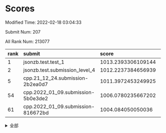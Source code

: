 # Scores

Modified Time: 2022-02-18 03:04:33

Submit Num: 207

All Rank Num: 213077

| rank |               submit               |       score        |       sigma        | pk_num |
| :--- | :--------------------------------- | :----------------- | :----------------- | :----- |
| 1    | jsonzb.test.test_1                 | 1013.2393306109144 | 0.833864998233771  | 4117   |
| 2    | jsonzb.test.submission_level_4     | 1012.2237384656939 | 0.7986573832162461 | 4112   |
| 5    | cpp.21_12_24.submission-2b2ea0d7   | 1011.3972453249925 | 0.7749445591606059 | 4118   |
| 54   | cpp.2022_01_09.submission-5b0e3de2 | 1006.0780235667202 | 0.7210335767781829 | 4116   |
| 61   | cpp.2022_01_09.submission-816672bd | 1004.084050050036  | 0.7115457450136221 | 4119   |


<details>
<summary>全部</summary>

| rank |                 submit                 |       score        |       sigma        | pk_num |
| :--- | :------------------------------------- | :----------------- | :----------------- | :----- |
| 1    | jsonzb.test.test_1                     | 1013.2393306109144 | 0.833864998233771  | 4117   |
| 2    | jsonzb.test.submission_level_4         | 1012.2237384656939 | 0.7986573832162461 | 4112   |
| 3    | gobigger.level_3.submission_level_3_4  | 1011.6039782101128 | 0.8078801757281444 | 4118   |
| 4    | gobigger.level_3.submission_level_3_23 | 1011.6039134394006 | 0.7737186494949265 | 4119   |
| 5    | cpp.21_12_24.submission-2b2ea0d7       | 1011.3972453249925 | 0.7749445591606059 | 4118   |
| 6    | gobigger.level_3.submission_level_3_33 | 1011.3838016108135 | 0.7613442869786659 | 4120   |
| 7    | gobigger.level_3.submission_level_3_42 | 1011.2213054801566 | 0.7762578388280981 | 4119   |
| 8    | gobigger.level_3.submission_level_3_20 | 1011.2148110955122 | 0.7687407213113917 | 4122   |
| 9    | gobigger.level_3.submission_level_3_14 | 1010.9315534919089 | 0.7796726493357193 | 4118   |
| 10   | gobigger.level_3.submission_level_3_30 | 1010.9063867863473 | 0.7461423733280018 | 4120   |
| 11   | gobigger.level_3.submission_level_3_39 | 1010.8171074299759 | 0.7552903993607168 | 4119   |
| 12   | gobigger.level_3.submission_level_3_28 | 1010.7620080010274 | 0.7405391264825703 | 4118   |
| 13   | gobigger.level_3.submission_level_3_13 | 1010.7240020149767 | 0.7745283774308915 | 4117   |
| 14   | gobigger.level_3.submission_level_3_22 | 1010.6816726935663 | 0.75781121354707   | 4123   |
| 15   | gobigger.level_3.submission_level_3_1  | 1010.6369670939077 | 0.7648127248931524 | 4114   |
| 16   | gobigger.level_3.submission_level_3_40 | 1010.6158794629432 | 0.7584677039731776 | 4117   |
| 17   | gobigger.level_3.submission_level_3_32 | 1010.6093503807064 | 0.7565262236061223 | 4115   |
| 18   | gobigger.level_3.submission_level_3_15 | 1010.522949311536  | 0.7692142874313532 | 4116   |
| 19   | gobigger.level_3.submission_level_3_7  | 1010.3957266149141 | 0.7435289124781688 | 4118   |
| 20   | gobigger.level_3.submission_level_3_27 | 1010.3915195741939 | 0.7472833822427816 | 4114   |
| 21   | gobigger.level_3.submission_level_3_34 | 1010.3901388608112 | 0.774120513942614  | 4113   |
| 22   | gobigger.level_3.submission_level_3_31 | 1010.3734297381985 | 0.7604710222715929 | 4114   |
| 23   | gobigger.level_3.submission_level_3_16 | 1010.3227235729528 | 0.7778638018549446 | 4114   |
| 24   | gobigger.level_3.submission_level_3_11 | 1010.1802061947324 | 0.7589759769140938 | 4118   |
| 25   | gobigger.level_3.submission_level_3_35 | 1010.1567576507508 | 0.7748284675487173 | 4119   |
| 26   | gobigger.level_3.submission_level_3_10 | 1010.1403476811818 | 0.7828170511051371 | 4118   |
| 27   | gobigger.level_3.submission_level_3_49 | 1010.1169208269041 | 0.7421638156441818 | 4117   |
| 28   | gobigger.level_3.submission_level_3_8  | 1010.038402488466  | 0.7507902151244037 | 4118   |
| 29   | gobigger.level_3.submission_level_3_29 | 1010.0037522497385 | 0.7527069723851321 | 4117   |
| 30   | gobigger.level_3.submission_level_3_2  | 1009.9673732395352 | 0.7662886652961342 | 4116   |
| 31   | gobigger.level_3.submission_level_3_47 | 1009.9610844994278 | 0.750630631649258  | 4117   |
| 32   | gobigger.level_3.submission_level_3_12 | 1009.9409460671769 | 0.7534242098195778 | 4114   |
| 33   | gobigger.level_3.submission_level_3_48 | 1009.937144828707  | 0.7664494460960779 | 4114   |
| 34   | gobigger.level_3.submission_level_3_24 | 1009.9237342738132 | 0.7600874699407153 | 4117   |
| 35   | gobigger.level_3.submission_level_3_3  | 1009.9179552945112 | 0.7490555395988419 | 4121   |
| 36   | gobigger.level_3.submission_level_3_36 | 1009.6956238645164 | 0.7542538090966199 | 4115   |
| 37   | gobigger.level_3.submission_level_3_37 | 1009.6580557290789 | 0.7606943973121583 | 4121   |
| 38   | gobigger.level_3.submission_level_3_17 | 1009.6480069829576 | 0.760999060308944  | 4117   |
| 39   | gobigger.level_3.submission_level_3_5  | 1009.6013127025143 | 0.7442533362975937 | 4117   |
| 40   | gobigger.level_3.submission_level_3_38 | 1009.5782462022413 | 0.7553735703252158 | 4116   |
| 41   | gobigger.level_3.submission_level_3_26 | 1009.5683755453168 | 0.7818179036623515 | 4120   |
| 42   | gobigger.level_3.submission_level_3_41 | 1009.555305877812  | 0.7549540257882686 | 4116   |
| 43   | gobigger.level_3.submission_level_3_25 | 1009.5149646343816 | 0.7395983886832203 | 4124   |
| 44   | gobigger.level_3.submission_level_3_45 | 1009.5139064308873 | 0.7460702221041063 | 4120   |
| 45   | gobigger.level_3.submission_level_3_19 | 1009.4933678384784 | 0.7509399497255727 | 4116   |
| 46   | gobigger.level_3.submission_level_3_46 | 1009.4744483440354 | 0.7442061128303129 | 4112   |
| 47   | gobigger.level_3.submission_level_3_0  | 1009.4307957629496 | 0.772018293274512  | 4117   |
| 48   | gobigger.level_3.submission_level_3_9  | 1009.4028568353054 | 0.761323324693254  | 4124   |
| 49   | gobigger.level_3.submission_level_3_6  | 1009.2678400519359 | 0.7484160101603801 | 4114   |
| 50   | gobigger.level_3.submission_level_3_21 | 1009.2498410678315 | 0.7461195932170676 | 4119   |
| 51   | gobigger.level_3.submission_level_3_44 | 1008.9815919754969 | 0.765776836466975  | 4116   |
| 52   | gobigger.level_3.submission_level_3_18 | 1008.7982658285703 | 0.7482648227361162 | 4114   |
| 53   | gobigger.level_3.submission_level_3_43 | 1008.2329895351322 | 0.7467166909316761 | 4119   |
| 54   | cpp.2022_01_09.submission-5b0e3de2     | 1006.0780235667202 | 0.7210335767781829 | 4116   |
| 55   | gobigger.level_1.submission_level_1_15 | 1005.4190600925389 | 0.7321724971043218 | 4117   |
| 56   | gobigger.level_1.submission_level_1_16 | 1004.7995435410453 | 0.7221822554476275 | 4119   |
| 57   | gobigger.level_1.submission_level_1_18 | 1004.542669672498  | 0.7245058275445121 | 4121   |
| 58   | gobigger.level_1.submission_level_1_35 | 1004.3720258297532 | 0.7191077983384971 | 4119   |
| 59   | gobigger.level_1.submission_level_1_31 | 1004.3179654693776 | 0.7144666471711604 | 4114   |
| 60   | gobigger.level_1.submission_level_1_5  | 1004.1255420274118 | 0.7120368202005657 | 4119   |
| 61   | cpp.2022_01_09.submission-816672bd     | 1004.084050050036  | 0.7115457450136221 | 4119   |
| 62   | gobigger.level_1.submission_level_1_21 | 1004.0459028397046 | 0.7249686021735442 | 4117   |
| 63   | gobigger.level_1.submission_level_1_28 | 1004.0425304961809 | 0.7045952608992554 | 4114   |
| 64   | gobigger.level_1.submission_level_1_13 | 1003.978609615975  | 0.7185776336395864 | 4123   |
| 65   | gobigger.level_1.submission_level_1_26 | 1003.9031462919937 | 0.725690443399499  | 4119   |
| 66   | gobigger.level_1.submission_level_1_49 | 1003.8838500870136 | 0.7230940250983473 | 4118   |
| 67   | gobigger.level_1.submission_level_1_4  | 1003.8833341670617 | 0.7168024119576315 | 4119   |
| 68   | gobigger.level_1.submission_level_1_45 | 1003.829778071621  | 0.711981537206408  | 4123   |
| 69   | gobigger.level_1.submission_level_1_10 | 1003.8080992450359 | 0.726053576292173  | 4114   |
| 70   | gobigger.level_1.submission_level_1_30 | 1003.7240202943627 | 0.7278632792631133 | 4120   |
| 71   | gobigger.level_1.submission_level_1_29 | 1003.6808161962624 | 0.7188390654943722 | 4120   |
| 72   | gobigger.level_1.submission_level_1_19 | 1003.6223478224665 | 0.7054583658481987 | 4117   |
| 73   | gobigger.level_1.submission_level_1_44 | 1003.5748822805475 | 0.7163463764298534 | 4123   |
| 74   | gobigger.level_1.submission_level_1_42 | 1003.5617147241102 | 0.7169307364421434 | 4119   |
| 75   | gobigger.level_1.submission_level_1_43 | 1003.5352804183965 | 0.7216751419950972 | 4120   |
| 76   | gobigger.level_1.submission_level_1_6  | 1003.4592126539477 | 0.7323922789217243 | 4118   |
| 77   | gobigger.level_1.submission_level_1_8  | 1003.4158439239235 | 0.7274614590975225 | 4120   |
| 78   | gobigger.level_1.submission_level_1_34 | 1003.3887553984888 | 0.7144147345009776 | 4114   |
| 79   | gobigger.level_1.submission_level_1_12 | 1003.3457634252813 | 0.7259982215059154 | 4118   |
| 80   | gobigger.level_1.submission_level_1_40 | 1003.3011839864973 | 0.709511185414412  | 4117   |
| 81   | gobigger.level_1.submission_level_1_20 | 1003.2889281687693 | 0.7187292005957604 | 4116   |
| 82   | gobigger.level_1.submission_level_1_9  | 1003.2849506793391 | 0.7095878721562168 | 4118   |
| 83   | gobigger.level_1.submission_level_1_25 | 1003.2631486512377 | 0.7129627719250895 | 4116   |
| 84   | gobigger.level_1.submission_level_1_33 | 1003.2579947763447 | 0.711019923658949  | 4115   |
| 85   | gobigger.level_1.submission_level_1_48 | 1003.2234427626764 | 0.7145913974516493 | 4118   |
| 86   | gobigger.level_1.submission_level_1_14 | 1003.1390251995874 | 0.712934704684355  | 4116   |
| 87   | gobigger.level_1.submission_level_1_46 | 1003.1022011376523 | 0.7089279641124285 | 4114   |
| 88   | gobigger.level_1.submission_level_1_22 | 1002.9761644105595 | 0.7096410706738432 | 4114   |
| 89   | gobigger.level_1.submission_level_1_7  | 1002.9217175366368 | 0.7200341938112162 | 4112   |
| 90   | gobigger.level_1.submission_level_1_38 | 1002.8313462615724 | 0.715439959751796  | 4121   |
| 91   | gobigger.level_1.submission_level_1_3  | 1002.7891603360732 | 0.7287496661737844 | 4117   |
| 92   | gobigger.level_1.submission_level_1_23 | 1002.7738211706702 | 0.7058710436525305 | 4114   |
| 93   | gobigger.level_1.submission_level_1_27 | 1002.671431790416  | 0.7238378707795944 | 4123   |
| 94   | gobigger.level_1.submission_level_1_1  | 1002.6464849108618 | 0.7142349092143092 | 4111   |
| 95   | gobigger.level_1.submission_level_1_24 | 1002.5934190194683 | 0.7089563639576648 | 4118   |
| 96   | gobigger.level_1.submission_level_1_32 | 1002.5889331621163 | 0.721911835183622  | 4122   |
| 97   | gobigger.level_1.submission_level_1_11 | 1002.5700874597038 | 0.7135911918897967 | 4118   |
| 98   | gobigger.level_1.submission_level_1_17 | 1002.4941464503104 | 0.7098765054919319 | 4116   |
| 99   | gobigger.level_1.submission_level_1_39 | 1002.4769751104448 | 0.7256326338414798 | 4118   |
| 100  | gobigger.level_1.submission_level_1_36 | 1002.4066440697428 | 0.7172998471887267 | 4114   |
| 101  | gobigger.level_1.submission_level_1_0  | 1002.3818897289784 | 0.7221940342471418 | 4120   |
| 102  | gobigger.level_1.submission_level_1_2  | 1002.3521052140715 | 0.7171810784820112 | 4120   |
| 103  | gobigger.level_1.submission_level_1_37 | 1001.7756876254273 | 0.7125956319184444 | 4122   |
| 104  | gobigger.level_1.submission_level_1_47 | 1001.630145813181  | 0.7166346414468958 | 4114   |
| 105  | gobigger.level_1.submission_level_1_41 | 1001.5090409680848 | 0.7185937984751621 | 4118   |
| 106  | gobigger.random.submission_random_7    | 997.6971129256934  | 0.7060031810021448 | 4116   |
| 107  | gobigger.random.submission_random_2    | 997.5073187646113  | 0.6908360494572204 | 4123   |
| 108  | gobigger.random.submission_random_9    | 997.1510393432688  | 0.7023006576558597 | 4116   |
| 109  | gobigger.random.submission_random_11   | 997.0880247826453  | 0.7098846447828477 | 4117   |
| 110  | gobigger.random.submission_random_32   | 996.8318754935478  | 0.7173585309420236 | 4118   |
| 111  | gobigger.random.submission_random_27   | 996.7695693395181  | 0.6989506618159875 | 4114   |
| 112  | gobigger.random.submission_random_25   | 996.7399712166955  | 0.7209900040555932 | 4122   |
| 113  | gobigger.random.submission_random_1    | 996.5622106807347  | 0.7193031753091585 | 4113   |
| 114  | gobigger.random.submission_random_49   | 996.5050260721191  | 0.7085127817722909 | 4117   |
| 115  | gobigger.random.submission_random_12   | 996.4080448552763  | 0.7098947871738343 | 4121   |
| 116  | gobigger.random.submission_random_47   | 996.3921213188456  | 0.7081403953642268 | 4120   |
| 117  | gobigger.random.submission_random_3    | 996.3434936285377  | 0.7041953918848244 | 4117   |
| 118  | gobigger.random.submission_random_29   | 996.3413403538439  | 0.6963013137205277 | 4116   |
| 119  | gobigger.random.submission_random_44   | 996.187113254019   | 0.7137882536578327 | 4112   |
| 120  | gobigger.random.submission_random_28   | 996.1615274766456  | 0.6990989184587245 | 4116   |
| 121  | gobigger.random.submission_random_13   | 996.1601764841148  | 0.7125704342737632 | 4121   |
| 122  | gobigger.random.submission_random_45   | 996.1378336148786  | 0.7021989431084299 | 4117   |
| 123  | gobigger.random.submission_random_10   | 996.0674863493549  | 0.6976085077007176 | 4116   |
| 124  | gobigger.random.submission_random_17   | 996.0381639280021  | 0.7013098352332363 | 4118   |
| 125  | gobigger.random.submission_random_21   | 995.991263736614   | 0.7101083438248094 | 4114   |
| 126  | gobigger.random.submission_random_20   | 995.9379998676353  | 0.7109625622633415 | 4118   |
| 127  | gobigger.random.submission_random_43   | 995.9157658959177  | 0.7063174938709293 | 4120   |
| 128  | gobigger.random.submission_random_23   | 995.8263416300846  | 0.7067072728208795 | 4119   |
| 129  | gobigger.random.submission_random_48   | 995.757326885127   | 0.7141224993035203 | 4117   |
| 130  | gobigger.random.submission_random_19   | 995.7392538611068  | 0.7221259752413745 | 4119   |
| 131  | gobigger.random.submission_random_41   | 995.692980500177   | 0.7200786260136062 | 4117   |
| 132  | gobigger.random.submission_random_34   | 995.6927051378105  | 0.7127412790947019 | 4122   |
| 133  | gobigger.random.submission_random_4    | 995.6901252072431  | 0.7170906014062727 | 4119   |
| 134  | gobigger.random.submission_random_22   | 995.6840276437737  | 0.6917139882284125 | 4120   |
| 135  | gobigger.random.submission_random_33   | 995.6669106237515  | 0.7123204239560114 | 4121   |
| 136  | gobigger.random.submission_random_31   | 995.63536883016    | 0.7193450863393135 | 4121   |
| 137  | gobigger.random.submission_random_16   | 995.6250574287118  | 0.7163010909356232 | 4117   |
| 138  | gobigger.random.submission_random_40   | 995.6218563655123  | 0.719466056773965  | 4114   |
| 139  | gobigger.random.submission_random_39   | 995.6116742637129  | 0.7114388884640588 | 4124   |
| 140  | gobigger.random.submission_random_46   | 995.5990775498807  | 0.7015157914227323 | 4112   |
| 141  | gobigger.random.submission_random_0    | 995.5779367045201  | 0.7021471297762248 | 4121   |
| 142  | gobigger.random.submission_random_5    | 995.5452465632263  | 0.7177259328775939 | 4116   |
| 143  | gobigger.random.submission_random_26   | 995.5274037650339  | 0.7040381387475313 | 4115   |
| 144  | gobigger.random.submission_random_18   | 995.5198210607217  | 0.7207640351511221 | 4117   |
| 145  | gobigger.random.submission_random_24   | 995.4630376324715  | 0.7006490465613187 | 4116   |
| 146  | gobigger.random.submission_random_37   | 995.4596289503866  | 0.7144437627527718 | 4119   |
| 147  | gobigger.random.submission_random_15   | 995.3063740314284  | 0.7205390315724778 | 4119   |
| 148  | gobigger.random.submission_random_38   | 995.2766434134322  | 0.6992739706264939 | 4117   |
| 149  | gobigger.random.submission_random_8    | 995.2348915624372  | 0.7098167630975291 | 4124   |
| 150  | gobigger.random.submission_random_30   | 994.9726745312123  | 0.7072597395118101 | 4120   |
| 151  | gobigger.random.submission_random_6    | 994.9236886744259  | 0.7168910539834614 | 4122   |
| 152  | gobigger.random.submission_random_35   | 994.90909416604    | 0.724813092892511  | 4117   |
| 153  | gobigger.random.submission_random_36   | 994.8849671261038  | 0.7202986722944466 | 4117   |
| 154  | gobigger.random.submission_random_42   | 994.7883823945173  | 0.7229006088966475 | 4118   |
| 155  | gobigger.random.submission_random_14   | 994.5718941516568  | 0.7160054386874997 | 4116   |
| 156  | gobigger.level_2.submission_level_2_24 | 994.3400327787488  | 0.7337433637113809 | 4120   |
| 157  | gobigger.level_2.submission_level_2_18 | 994.0667486286306  | 0.7467805087797411 | 4119   |
| 158  | gobigger.level_2.submission_level_2_17 | 993.9080884737587  | 0.7370459635575518 | 4114   |
| 159  | gobigger.level_2.submission_level_2_47 | 993.5006924959137  | 0.7266820052480633 | 4119   |
| 160  | gobigger.level_2.submission_level_2_0  | 993.2464155445768  | 0.7328968916003531 | 4117   |
| 161  | gobigger.level_2.submission_level_2_40 | 993.2185267406645  | 0.7298113107119371 | 4119   |
| 162  | gobigger.level_2.submission_level_2_13 | 993.1958825353814  | 0.7440222221957201 | 4115   |
| 163  | gobigger.level_2.submission_level_2_22 | 992.9209230541215  | 0.7459250752632194 | 4118   |
| 164  | gobigger.level_2.submission_level_2_10 | 992.8915597076895  | 0.7243116834724321 | 4114   |
| 165  | gobigger.level_2.submission_level_2_49 | 992.6389447596094  | 0.746675165853246  | 4115   |
| 166  | gobigger.level_2.submission_level_2_15 | 992.5961137330028  | 0.7388306582421574 | 4119   |
| 167  | gobigger.level_2.submission_level_2_7  | 992.5417010771994  | 0.7316424545794867 | 4118   |
| 168  | gobigger.level_2.submission_level_2_30 | 992.530742176517   | 0.7439123332650962 | 4116   |
| 169  | gobigger.level_2.submission_level_2_33 | 992.5084911668314  | 0.7542137432349084 | 4119   |
| 170  | gobigger.level_2.submission_level_2_43 | 992.4927294079434  | 0.7495302774063465 | 4119   |
| 171  | gobigger.level_2.submission_level_2_41 | 992.415838192628   | 0.7504571395828908 | 4117   |
| 172  | gobigger.level_2.submission_level_2_11 | 992.3902041987113  | 0.7428668466210452 | 4118   |
| 173  | gobigger.level_2.submission_level_2_19 | 992.3225823250584  | 0.7511790720403089 | 4113   |
| 174  | gobigger.level_2.submission_level_2_29 | 992.2519510605476  | 0.7579881270196288 | 4115   |
| 175  | gobigger.level_2.submission_level_2_8  | 992.201539181864   | 0.747018463535874  | 4117   |
| 176  | gobigger.level_2.submission_level_2_26 | 992.1748733322441  | 0.7618660115518058 | 4114   |
| 177  | gobigger.level_2.submission_level_2_38 | 992.1722664067593  | 0.7334020564070809 | 4119   |
| 178  | gobigger.level_2.submission_level_2_16 | 992.1137681228033  | 0.7821444776821268 | 4119   |
| 179  | gobigger.level_2.submission_level_2_23 | 992.1010802434115  | 0.7465839180278074 | 4117   |
| 180  | gobigger.level_2.submission_level_2_32 | 992.0949541891769  | 0.7470669737743217 | 4117   |
| 181  | gobigger.level_2.submission_level_2_36 | 992.01822904793    | 0.7466918550171486 | 4116   |
| 182  | gobigger.level_2.submission_level_2_5  | 991.9679482369988  | 0.7563609679623657 | 4115   |
| 183  | gobigger.level_2.submission_level_2_46 | 991.8980664516752  | 0.735207057758318  | 4115   |
| 184  | gobigger.level_2.submission_level_2_6  | 991.8376657000805  | 0.7524074669011518 | 4118   |
| 185  | gobigger.level_2.submission_level_2_4  | 991.8264187205444  | 0.7345705940775722 | 4120   |
| 186  | gobigger.level_2.submission_level_2_48 | 991.8055499199465  | 0.7539075174907492 | 4118   |
| 187  | gobigger.level_2.submission_level_2_45 | 991.7290797845153  | 0.7407200340996672 | 4115   |
| 188  | gobigger.level_2.submission_level_2_12 | 991.6479823062431  | 0.7509730385670654 | 4114   |
| 189  | gobigger.level_2.submission_level_2_31 | 991.6324654229559  | 0.7560552194738193 | 4114   |
| 190  | gobigger.level_2.submission_level_2_14 | 991.5912752308845  | 0.7365345808053483 | 4116   |
| 191  | gobigger.level_2.submission_level_2_27 | 991.5903459326556  | 0.7526959982585844 | 4114   |
| 192  | gobigger.level_2.submission_level_2_2  | 991.557999786806   | 0.7433184890455574 | 4117   |
| 193  | gobigger.level_2.submission_level_2_21 | 991.512729995914   | 0.7542954257031939 | 4119   |
| 194  | gobigger.level_2.submission_level_2_25 | 991.4521321334092  | 0.7617691245965127 | 4118   |
| 195  | gobigger.level_2.submission_level_2_28 | 991.3619247996403  | 0.7520602369337015 | 4111   |
| 196  | gobigger.level_2.submission_level_2_1  | 991.1135419461617  | 0.7543151334924411 | 4115   |
| 197  | gobigger.level_2.submission_level_2_34 | 991.1111444457155  | 0.7458173339182497 | 4121   |
| 198  | gobigger.level_2.submission_level_2_35 | 991.0999838196544  | 0.7519811724413921 | 4119   |
| 199  | gobigger.level_2.submission_level_2_39 | 990.7827204769408  | 0.7416686968101018 | 4116   |
| 200  | gobigger.level_2.submission_level_2_9  | 990.7667112261229  | 0.7523863698847948 | 4119   |
| 201  | gobigger.level_2.submission_level_2_42 | 990.6641978495477  | 0.755554198972109  | 4119   |
| 202  | gobigger.level_2.submission_level_2_37 | 990.4428136433135  | 0.7624109694314278 | 4117   |
| 203  | gobigger.level_2.submission_level_2_3  | 990.2522536270367  | 0.7683119054576633 | 4121   |
| 204  | gobigger.level_2.submission_level_2_20 | 990.1623509242395  | 0.7728823844966118 | 4117   |
| 205  | gobigger.level_2.submission_level_2_44 | 989.2645995415651  | 0.772172796787423  | 4111   |
| 206  | gobigger.none.submission_none_1        | 979.0103563097451  | 1.234709541796384  | 4116   |
| 207  | gobigger.none.submission_none_0        | 976.9729003413438  | 1.5025781275352377 | 4115   |

</details>